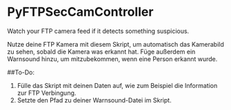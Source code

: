 # PyFTPSecCamController
Watch your FTP camera feed if it detects something suspicious.

Nutze deine FTP Kamera mit diesem Skript, um automatisch das Kamerabild zu sehen, sobald die Kamera was erkannt hat. Füge außerdem ein Warnsound hinzu, um mitzubekommen, wenn eine Person erkannt wurde.

##To-Do:
1. Fülle das Skript mit deinen Daten auf, wie zum Beispiel die Information zur FTP Verbingung.
2. Setzte den Pfad zu deiner Warnsound-Datei im Skript.